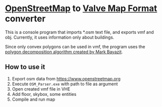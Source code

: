 # [OpenStreetMap](www.openstreetmap.org) to [Valve Map Format](https://developer.valvesoftware.com/wiki/Valve_Map_Format) converter

This is a console program that imports *.osm text file, and exports vmf and obj.
Currently, it uses information only about buildings.

Since only convex polygons can be used in vmf, the program uses the [polygon decomposition algorithm created by Mark Bayazit](https://bitbucket.org/mnpenner/bayazit-yogesh-poly-decomp/src/default/).

## How to use it

1) Export osm data from https://www.openstreetmap.org
2) Execute `OSM_Parser.exe` with path to file as argument
3) Open created vmf file in VHE
4) Add floor, skybox, some entities
5) Compile and run map
